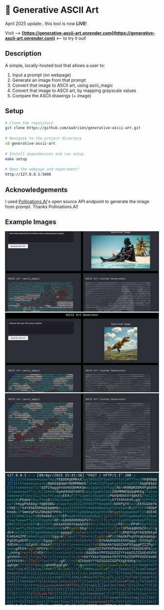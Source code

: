 # 🎨 Generative ASCII Art

April 2025 update.. this tool is now **LIVE**!

Visit ——>  **[https://generative-ascii-art.onrender.com](https://generative-ascii-art.onrender.com)**  <—— to try it out!


## Description
A simple, locally-hosted tool that allows a user to:

1. Input a prompt (on webpage)
2. Generate an image from that prompt
3. Convert that image to ASCII art, using ascii_magic
4. Convert that image to ASCII art, by mapping grayscale values
5. Compare the ASCII drawings (+ image)


## Setup

```sh
# Clone the repository
git clone https://github.com/aadriien/generative-ascii-art.git

# Navigate to the project directory
cd generative-ascii-art

# Install dependencies and run setup
make setup

# Open the webpage and experiment!
http://127.0.0.1:5000
```

## Acknowledgements
I used [Pollinations.AI](https://pollinations.ai)'s open source API endpoint to generate the image from prompt. Thanks Pollinations.AI!


## Example Images
![Example image of ASCII prompt result](./example-imgs/ascii-vader.png)
![Example image of ASCII webpage tiles](./example-imgs/ascii-tiles.png)
![Example image of ASCII drawing comparisons](./example-imgs/ascii-compare.png)
![Example image of ASCII drawing in terminal](./example-imgs/ascii-terminal.png)



